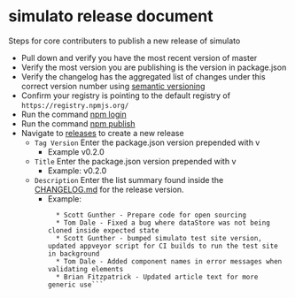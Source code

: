 # simulato release document

Steps for core contributers to publish a new release of simulato

* Pull down and verify you have the most recent version of master
* Verify the most version you are publishing is the version in package.json
* Verify the changelog has the aggregated list of changes under this correct version number using [semantic versioning](https://semver.org/)
* Confirm your registry is pointing to the default registry of `https://registry.npmjs.org/`
* Run the command [npm login](https://docs.npmjs.com/cli/adduser)
* Run the command [npm publish](https://docs.npmjs.com/cli/publish)
* Navigate to [releases](https://github.com/GannettDigital/simulato/releases) to create a new release
  * `Tag Version` Enter the package.json version prepended with v
    * Example v0.2.0
  * `Title` Enter the package.json version prepended with v
    * Example: v0.2.0
  * `Description` Enter the list summary found inside the [CHANGELOG.md](./CHAGELOG.md) for the release version.
    * Example:
      ```
        * Scott Gunther - Prepare code for open sourcing
        * Tom Dale - Fixed a bug where dataStore was not being cloned inside expected state
        * Scott Gunther - bumped simulato test site version, updated appveyor script for CI builds to run the test site in background
        * Tom Dale - Added component names in error messages when validating elements
        * Brian Fitzpatrick - Updated article text for more generic use```